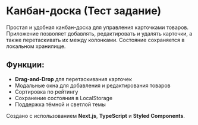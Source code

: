 # Канбан-доска (Тест задание)

Простая и удобная канбан-доска для управления карточками товаров. Приложение позволяет добавлять, редактировать и удалять карточки, а также перетаскивать их между колонками. Состояние сохраняется в локальном хранилище.

## Функции:

- **Drag-and-Drop** для перетаскивания карточек
- Модальные окна для добавления и редактирования товаров
- Сортировка по рейтингу
- Сохранение состояния в LocalStorage
- Поддержка тёмной и светлой темы

Создано с использованием **Next.js**, **TypeScript** и **Styled Components**.
